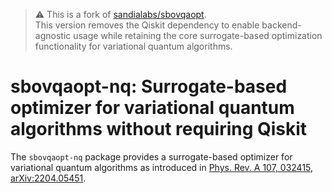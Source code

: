 > ⚠️ This is a fork of [sandialabs/sbovqaopt](https://github.com/sandialabs/sbovqaopt).  
> This version removes the Qiskit dependency to enable backend-agnostic usage while retaining the core surrogate-based optimization functionality for variational quantum algorithms.

# sbovqaopt-nq: Surrogate-based optimizer for variational quantum algorithms without requiring Qiskit

The `sbovqaopt-nq` package provides a surrogate-based optimizer for variational quantum algorithms as introduced in
[Phys. Rev. A 107, 032415](https://doi.org/10.1103/PhysRevA.107.032415),
[arXiv:2204.05451](https://arxiv.org/abs/2204.05451).
